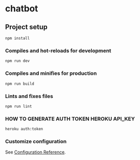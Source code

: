 # chatbot

## Project setup
```
npm install
```

### Compiles and hot-reloads for development
```
npm run dev
```

### Compiles and minifies for production
```
npm run build
```

### Lints and fixes files
```
npm run lint
```

### HOW TO GENERATE AUTH TOKEN HEROKU API_KEY

```
heroku auth:token
```

### Customize configuration
See [Configuration Reference](https://cli.vuejs.org/config/).
